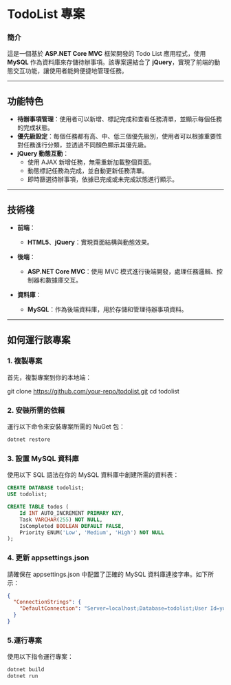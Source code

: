 # TodoList 專案

### 簡介
這是一個基於 **ASP.NET Core MVC** 框架開發的 Todo List 應用程式，使用 **MySQL** 作為資料庫來存儲待辦事項。該專案還結合了 **jQuery**，實現了前端的動態交互功能，讓使用者能夠便捷地管理任務。

---

## 功能特色

- **待辦事項管理**：使用者可以新增、標記完成和查看任務清單，並顯示每個任務的完成狀態。
- **優先級設定**：每個任務都有高、中、低三個優先級別，使用者可以根據重要性對任務進行分類，並透過不同顏色顯示其優先級。
- **jQuery 動態互動**：
  - 使用 AJAX 新增任務，無需重新加載整個頁面。
  - 動態標記任務為完成，並自動更新任務清單。
  - 即時篩選待辦事項，依據已完成或未完成狀態進行顯示。

---

## 技術棧

- **前端**：
  - **HTML5**、**jQuery**：實現頁面結構與動態效果。
  
- **後端**：
  - **ASP.NET Core MVC**：使用 MVC 模式進行後端開發，處理任務邏輯、控制器和數據庫交互。
  
- **資料庫**：
  - **MySQL**：作為後端資料庫，用於存儲和管理待辦事項資料。

---

## 如何運行該專案

### 1. 複製專案

首先，複製專案到你的本地端：


git clone https://github.com/your-repo/todolist.git
cd todolist


### 2. 安裝所需的依賴
運行以下命令來安裝專案所需的 NuGet 包：

```bash
dotnet restore
```
### 3. 設置 MySQL 資料庫
使用以下 SQL 語法在你的 MySQL 資料庫中創建所需的資料表：
```sql
CREATE DATABASE todolist;
USE todolist;

CREATE TABLE todos (
    Id INT AUTO_INCREMENT PRIMARY KEY,
    Task VARCHAR(255) NOT NULL,
    IsCompleted BOOLEAN DEFAULT FALSE,
    Priority ENUM('Low', 'Medium', 'High') NOT NULL
);
```
### 4. 更新 appsettings.json
請確保在 appsettings.json 中配置了正確的 MySQL 資料庫連接字串。如下所示：
```json
{
  "ConnectionStrings": {
    "DefaultConnection": "Server=localhost;Database=todolist;User Id=your_username;Password=your_password;"
  }
}
```
### 5.運行專案
使用以下指令運行專案：
```bash
dotnet build
dotnet run
